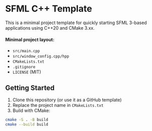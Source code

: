 ﻿# SFML C++ Template

This is a minimal project template for quickly starting SFML 3-based applications using C++20 and CMake 3.xx.


#### Minimal project layout:
  - `src/main.cpp`
  - `src/window_config.cpp/hpp`
  - `CMakeLists.txt`
  - `.gitignore`
  - `LICENSE` (MIT)

## Getting Started

1. Clone this repository (or use it as a GitHub template)
2. Replace the project name in `CMakeLists.txt`
3. Build with CMake:

```bash
cmake -S . -B build
cmake --build build
